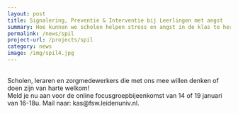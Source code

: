 ```yaml
---
layout: post
title: Signalering, Preventie & Interventie bij Leerlingen met angst
summary: Hoe kunnen we scholen helpen stress en angst in de klas te herkennen en te voorkomen en samen met scholen leerlingen snel de juiste ondersteuning bieden? Doe mee met het SPIL-programma!
permalink: /news/spil
project-url: /projects/spil
category: news
image: /img/spil4.jpg
---
```

<br>
Scholen, leraren en zorgmedewerkers die met ons mee willen denken of doen zijn van harte welkom! 
<br>
Meld je nu aan voor de online focusgroepbijeenkomst van 14 of 19 januari van 16-18u. Mail naar: kas@fsw.leidenuniv.nl.
